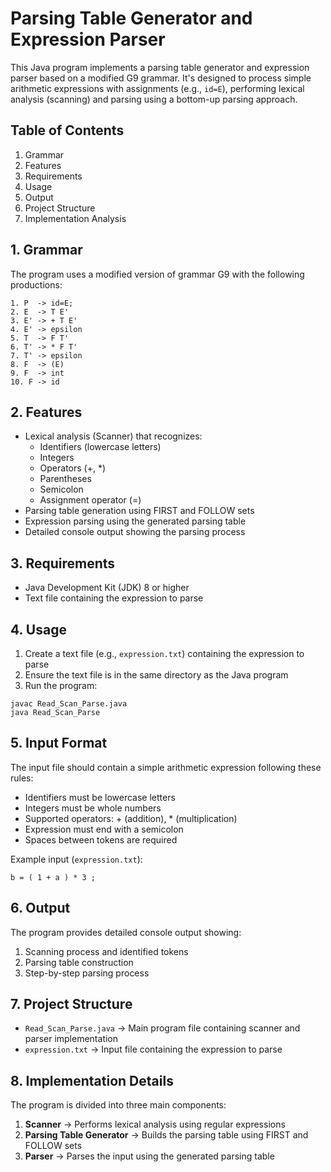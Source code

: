 # Parsing Table Generator and Expression Parser
  
This Java program implements a parsing table generator and expression parser based on a modified G9 grammar. It's designed to process simple arithmetic expressions with assignments    (e.g., `id=E`), performing lexical analysis (scanning) and parsing using a bottom-up parsing approach.
  
  
## Table of Contents
  
  1. Grammar
  2. Features
  3. Requirements
  4. Usage
  5. Output
  6. Project Structure
  7. Implementation Analysis
  
  
## 1. Grammar
  
The program uses a modified version of grammar G9 with the following productions:
  ```
  1. P  -> id=E;
  2. E  -> T E'
  3. E' -> + T E'
  4. E' -> epsilon
  5. T  -> F T'
  6. T' -> * F T'
  7. T' -> epsilon
  8. F  -> (E)
  9. F  -> int
  10. F -> id
  ```
  
  
  ## 2. Features
  
  - Lexical analysis (Scanner) that recognizes:
    - Identifiers (lowercase letters)
    - Integers
    - Operators (+, *)
    - Parentheses
    - Semicolon
    - Assignment operator (=)
  - Parsing table generation using FIRST and FOLLOW sets
  - Expression parsing using the generated parsing table
  - Detailed console output showing the parsing process
  
  
  ## 3. Requirements
  
  - Java Development Kit (JDK) 8 or higher
  - Text file containing the expression to parse
  
  
  ## 4. Usage
  
  1. Create a text file (e.g., `expression.txt`) containing the expression to parse
  2. Ensure the text file is in the same directory as the Java program
  3. Run the program:
  ```
  javac Read_Scan_Parse.java
  java Read_Scan_Parse
  ```
  
  
  ## 5. Input Format
  
  The input file should contain a simple arithmetic expression following these rules:
  - Identifiers must be lowercase letters
  - Integers must be whole numbers
  - Supported operators: + (addition), * (multiplication)
  - Expression must end with a semicolon
  - Spaces between tokens are required
  
  Example input (`expression.txt`):
  ```
  b = ( 1 + a ) * 3 ;
  ```
  
  
  ## 6. Output
  
  The program provides detailed console output showing:
  1. Scanning process and identified tokens
  2. Parsing table construction
  3. Step-by-step parsing process
  
  
  ## 7. Project Structure
  
  - `Read_Scan_Parse.java` → Main program file containing scanner and parser implementation
  - `expression.txt` → Input file containing the expression to parse
  
  
  ## 8. Implementation Details
  
  The program is divided into three main components:
  1. **Scanner** → Performs lexical analysis using regular expressions
  2. **Parsing Table Generator** → Builds the parsing table using FIRST and FOLLOW sets
  3. **Parser** → Parses the input using the generated parsing table
  
